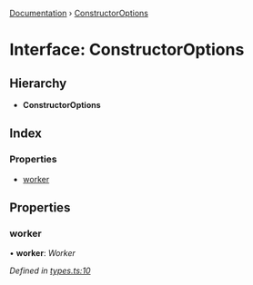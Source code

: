 [Documentation](../README.md) › [ConstructorOptions](constructoroptions.md)

# Interface: ConstructorOptions

## Hierarchy

* **ConstructorOptions**

## Index

### Properties

* [worker](constructoroptions.md#worker)

## Properties

###  worker

• **worker**: *Worker*

*Defined in [types.ts:10](https://github.com/badbatch/cachemap/blob/78d1a97/packages/core-worker/src/types.ts#L10)*
